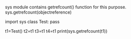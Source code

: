sys module contains getrefcount() function for this purpose.
sys.getrefcount(objectreference)

import sys
class Test:
    pass
         
t1=Test()
t2=t1
t3=t1
t4=t1
print(sys.getrefcount(t1))
